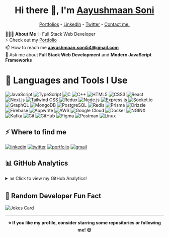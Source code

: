 <!-- Intro -->
<h1 align="center"> Hi there 👋, I'm <a href="https://www.linkedin.com/in/aayushmaan54">Aayushmaan Soni</a> </h1>

<!--- Header -->
<p align="center">
  <a href="https://aayushmaan-portfolio.vercel.app">Portfolios</a> -
  <a href="https://www.linkedin.com/in/aayushmaan54">LinkedIn</a> - 
  <a href="https://x.com/aayushmaan54">Twitter</a> -
  <a href="https://aayushmaan-portfolio.vercel.app/#contact">Contact me.</a>
</p>

<!-- About Me -->
👨🏻‍💻 **About Me**
✨ Full Stack Web Developer <br>
⚡ Check out my [Portfolio](https://aayushmaan-portfolio.vercel.app) <br>
📫 How to reach me **aayushmaan.soni54@gmail.com** <br>
💬 Ask me about **Full Stack Web Development** and **Modern JavaScript Frameworks** <br>

<!-- Languages and Tools -->
# 🚀 Languages and Tools I Use
![JavaScript](https://img.shields.io/badge/JavaScript-323330?style=for-the-badge&logo=javascript&logoColor=F7DF1E)
![TypeScript](https://img.shields.io/badge/TypeScript-007ACC?style=for-the-badge&logo=typescript&logoColor=white)
![C](https://img.shields.io/badge/C-00599C?style=for-the-badge&logo=c&logoColor=white)
![C++](https://img.shields.io/badge/C%2B%2B-00599C?style=for-the-badge&logo=c%2B%2B&logoColor=white)
![HTML5](https://img.shields.io/badge/HTML5-E34F26?style=for-the-badge&logo=html5&logoColor=white)
![CSS3](https://img.shields.io/badge/CSS3-1572B6?style=for-the-badge&logo=css3&logoColor=white)
![React](https://img.shields.io/badge/React-20232A?style=for-the-badge&logo=react&logoColor=61DAFB)
![Next.js](https://img.shields.io/badge/Next.js-000000?style=for-the-badge&logo=nextdotjs&logoColor=white)
![Tailwind CSS](https://img.shields.io/badge/Tailwind_CSS-38B2AC?style=for-the-badge&logo=tailwind-css&logoColor=white)
![Redux](https://img.shields.io/badge/Redux-593D88?style=for-the-badge&logo=redux&logoColor=white)
![Node.js](https://img.shields.io/badge/Node.js-43853D?style=for-the-badge&logo=node.js&logoColor=white)
![Express.js](https://img.shields.io/badge/Express%20js-000000?style=for-the-badge&logo=express&logoColor=white)
![Socket.io](https://img.shields.io/badge/Socket.io-black?style=for-the-badge&logo=socket.io&badgeColor=010101)
![GraphQL](https://img.shields.io/badge/GraphQL-E10098?style=for-the-badge&logo=graphql&logoColor=white)
![MongoDB](https://img.shields.io/badge/MongoDB-4EA94B?style=for-the-badge&logo=mongodb&logoColor=white)
![PostgreSQL](https://img.shields.io/badge/PostgreSQL-316192?style=for-the-badge&logo=postgresql&logoColor=white)
![Redis](https://img.shields.io/badge/redis-%23DD0031.svg?&style=for-the-badge&logo=redis&logoColor=white)
![Prisma](https://img.shields.io/badge/Prisma-3982CE?style=for-the-badge&logo=Prisma&logoColor=white)
![Drizzle](https://img.shields.io/badge/drizzle-C5F74F?style=for-the-badge&logo=drizzle&logoColor=black)
![Firebase](https://img.shields.io/badge/Firebase-039BE5?style=for-the-badge&logo=Firebase&logoColor=white)
![Appwrite](https://img.shields.io/badge/Appwrite-F02E65?style=for-the-badge&logo=Appwrite&logoColor=white)
![AWS](https://img.shields.io/badge/Amazon_AWS-FF9900?style=for-the-badge&logo=amazonaws&logoColor=white)
![Google Cloud](https://img.shields.io/badge/Google_Cloud-4285F4?style=for-the-badge&logo=google-cloud&logoColor=white)
![Docker](https://img.shields.io/badge/Docker-2CA5E0?style=for-the-badge&logo=docker&logoColor=white)
![NGINX](https://img.shields.io/badge/Nginx-009639?style=for-the-badge&logo=nginx&logoColor=white)
![Kafka](https://img.shields.io/badge/Apache%20Kafka-000?style=for-the-badge&logo=apachekafka)
![Git](https://img.shields.io/badge/Git-F05032?style=for-the-badge&logo=git&logoColor=white)
![GitHub](https://img.shields.io/badge/GitHub-100000?style=for-the-badge&logo=github&logoColor=white)
![Figma](https://img.shields.io/badge/Figma-F24E1E?style=for-the-badge&logo=figma&logoColor=white)
![Postman](https://img.shields.io/badge/Postman-FF6C37?style=for-the-badge&logo=postman&logoColor=white)
![Linux](https://img.shields.io/badge/Linux-FCC624?style=for-the-badge&logo=linux&logoColor=black)


<!-- Socials -->
<h2>⚡️ Where to find me</h2>
<p>
  <!-- LinkedIn Profile -->
  <a target="_blank" href="https://www.linkedin.com/in/aayushmaan54" style="display: inline-block;">
    <img src="https://img.shields.io/badge/linkedin-logo?style=for-the-badge&logo=linkedin&logoColor=white&color=%230a77b6" alt="linkedin" />
  </a>
  <!-- Twitter Profile -->
  <a target="_blank" href="https://twitter.com/aayushmaan54" style="display: inline-block;">
    <img src="https://img.shields.io/badge/twitter-x?style=for-the-badge&logo=x&logoColor=white&color=%230f1419" alt="twitter" />
  </a>
  <!-- Portfolio -->
  <a target="_blank" href="https://aayushmaan-portfolio.vercel.app" style="display: inline-block;">
    <img src="https://img.shields.io/badge/Portfolio-255E63?style=for-the-badge&logo=About.me&logoColor=white" alt="portfolio" />
  </a>
  <!-- Gmail -->
  <a target="_blank" href="mailto:aayushmaan.soni54@gmail.com" style="display: inline-block;">
    <img src="https://img.shields.io/badge/Gmail-D14836?style=for-the-badge&logo=gmail&logoColor=white" alt="gmail" />
  </a>
</p>



<h2>📊 GitHub Analytics</h2>
  <details> <summary>📊 Click to view my GitHub Analytics!</summary>
  <!-- GitHub Stats -->
  <p>
    <img align="center" src="https://github-readme-stats.vercel.app/api?username=aayushmaan-54&&theme=calm_pink&show_icons=true&locale=en" alt="aayushmaan-54" />
  </p>

  <!-- GitHub Streak -->
  <p>
    <img align="center" src="https://github-readme-streak-stats.herokuapp.com/?user=aayushmaan-54&theme=calm_pink" alt="aayushmaan-54" />
  </p>

  <!-- Top Languages -->
  <p>
    <img src="https://github-readme-stats.vercel.app/api/top-langs?username=aayushmaan-54&theme=calm_pink&hide_border=false&include_all_commits=true&count_private=true&layout=compact" alt="aayushmaan-54" />
  </p>

  <!-- GitHub Trophies -->
  <p>
    <a href="https://github.com/ryo-ma/github-profile-trophy">
      <img src="https://github-profile-trophy.vercel.app/?username=aayushmaan-54&theme=calm_pink&no-frame=false&no-bg=true&margin-w=4" alt="aayushmaan-54" />
    </a>
  </p>
</details>


<!-- Random Developer Fun Fact -->
## 🎲 Random Developer Fun Fact
![Jokes Card](https://readme-jokes.vercel.app/api)


---

<!-- Footer -->
<div align="center">
  <strong>⭐ If you like my profile, consider starring some repositories or following me! 😊</strong>
</div>



<!-- [![](https://visitcount.itsvg.in/api?id=aayushmaan-54&icon=8&color=2)](https://visitcount.itsvg.in) -->

<!--
![](https://github-contributor-stats.vercel.app/api?username=aayushmaan-54&limit=5&theme=calm_pink&combine_all_yearly_contributions=true) -->

